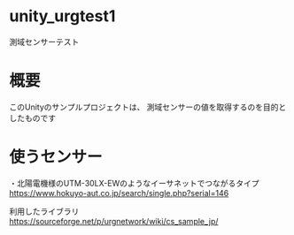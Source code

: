 # unity_urgtest1
測域センサーテスト

# 概要
このUnityのサンプルプロジェクトは、
測域センサーの値を取得するのを目的としたものです


# 使うセンサー
・北陽電機様のUTM-30LX-EWのようなイーサネットでつながるタイプ
https://www.hokuyo-aut.co.jp/search/single.php?serial=146


利用したライブラリ
https://sourceforge.net/p/urgnetwork/wiki/cs_sample_jp/
